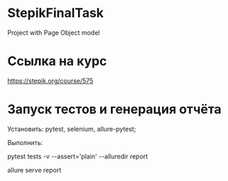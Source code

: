 # StepikFinalTask
Project with Page Object model

# Ссылка на курс
https://stepik.org/course/575

# Запуск тестов и генерация отчёта
Установить: pytest, selenium, allure-pytest;

Выполнить:

pytest tests -v --assert='plain' --alluredir report 

allure serve report


